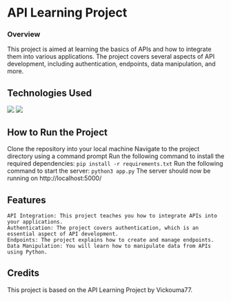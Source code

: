 # API Learning Project

### Overview
This project is aimed at learning the basics of APIs and how to integrate them into various applications. The project covers several aspects of API development, including authentication, endpoints, data manipulation, and more.

## Technologies Used
<!--python--><a href="https://www.python.org/downloads/"><img src="https://img.shields.io/badge/Python-Downloads-blue.svg"></a>  <!--flask--><a href="https://flask.palletsprojects.com/en/2.0.x/installation/"><img src="https://img.shields.io/badge/Flask-Installation-green.svg"></a> 

## How to Run the Project
Clone the repository into your local machine
Navigate to the project directory using a command prompt
Run the following command to install the required dependencies: ```pip install -r requirements.txt```
Run the following command to start the server: ```python3 app.py```
The server should now be running on http://localhost:5000/

## Features
    API Integration: This project teaches you how to integrate APIs into your applications.
    Authentication: The project covers authentication, which is an essential aspect of API development.
    Endpoints: The project explains how to create and manage endpoints.
    Data Manipulation: You will learn how to manipulate data from APIs using Python.

## Credits
This project is based on the API Learning Project by Vickouma77.
